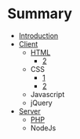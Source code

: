 # Summary

* [Introduction](README.md)
* [Client](qian_duan.md)
   * [HTML](1.javascript.md)
       * [2](2.md)
   * CSS
       * [1](c.1.md)
       * [2](c.2.md)
   * Javascript
   * jQuery
* [Server](hou_duan.md)
   * [PHP](1.php.md)
   * NodeJs

